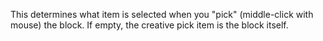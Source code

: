 This determines what item is selected when you "pick" (middle-click with mouse) the block. If empty, the creative pick item is the block itself.